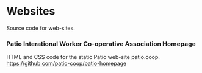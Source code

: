 # Websites
Source code for web-sites.

### Patio Interational Worker Co-operative Association Homepage
HTML and CSS code for the static Patio web-site patio.coop.
https://github.com/patio-coop/patio-homepage
